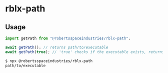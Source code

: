 # rblx-path

## Usage

```js
import getPath from "@robertsspaceindustries/rblx-path";

await getPath(); // returns path/to/executable
await getPath(true); // 'true' checks if the executable exists, returns path/to/executable
```

```bash
$ npx @robertsspaceindustries/rblx-path
path/to/executable
```

